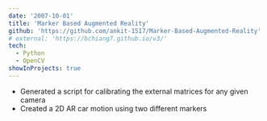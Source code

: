 ```yaml
---
date: '2007-10-01'
title: 'Marker Based Augmented Reality'
github: 'https://github.com/ankit-1517/Marker-Based-Augmented-Reality'
# external: 'https://bchiang7.github.io/v3/'
tech:
  - Python
  - OpenCV
showInProjects: true
---
```


- Generated a script for calibrating the external matrices for any given camera
- Created a 2D AR car motion using two different markers
